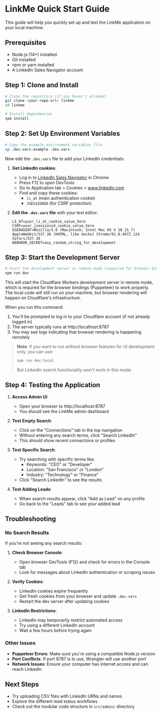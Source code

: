 # LinkMe Quick Start Guide

This guide will help you quickly set up and test the LinkMe application on your local machine.

## Prerequisites

- Node.js (14+) installed
- Git installed
- npm or yarn installed
- A LinkedIn Sales Navigator account

## Step 1: Clone and Install

```bash
# Clone the repository (if you haven't already)
git clone <your-repo-url> linkme
cd linkme

# Install dependencies
npm install
```

## Step 2: Set Up Environment Variables

```bash
# Copy the example environment variables file
cp .dev.vars.example .dev.vars
```

Now edit the `.dev.vars` file to add your LinkedIn credentials:

1. **Get LinkedIn cookies**:
   - Log in to [LinkedIn Sales Navigator](https://www.linkedin.com/sales/) in Chrome
   - Press F12 to open DevTools
   - Go to Application tab > Cookies > www.linkedin.com
   - Find and copy these cookies:
     - `li_at` (main authentication cookie)
     - `JSESSIONID` (for CSRF protection)

2. **Edit the `.dev.vars` file** with your text editor:
   ```
   LI_AT=your_li_at_cookie_value_here
   CSRF=your_jsessionid_cookie_value_here
   USERAGENT=Mozilla/5.0 (Macintosh; Intel Mac OS X 10_15_7) AppleWebKit/537.36 (KHTML, like Gecko) Chrome/91.0.4472.124 Safari/537.36
   WEBHOOK_SECRET=any_random_string_for_development
   ```

## Step 3: Start the Development Server

```bash
# Start the development server in remote mode (required for browser bindings)
npm run dev
```

This will start the Cloudflare Workers development server in remote mode, which is required for the browser bindings (Puppeteer) to work properly. The local code will still run on your machine, but browser rendering will happen on Cloudflare's infrastructure.

When you run this command:
1. You'll be prompted to log in to your Cloudflare account (if not already logged in)
2. The server typically runs at http://localhost:8787
3. You may see logs indicating that browser rendering is happening remotely

> **Note**: If you want to run without browser features for UI development only, you can use:
> ```bash
> npm run dev:local
> ```
> But LinkedIn search functionality won't work in this mode.

## Step 4: Testing the Application

1. **Access Admin UI**:
   - Open your browser to http://localhost:8787
   - You should see the LinkMe admin dashboard

2. **Test Empty Search**:
   - Click on the "Connections" tab in the top navigation
   - Without entering any search terms, click "Search LinkedIn"
   - This should show recent connections or profiles

3. **Test Specific Search**:
   - Try searching with specific terms like:
     - Keywords: "CEO" or "Developer"
     - Location: "San Francisco" or "London"
     - Industry: "Technology" or "Finance"
   - Click "Search LinkedIn" to see the results

4. **Test Adding Leads**:
   - When search results appear, click "Add as Lead" on any profile
   - Go back to the "Leads" tab to see your added lead

## Troubleshooting

### No Search Results

If you're not seeing any search results:

1. **Check Browser Console**:
   - Open browser DevTools (F12) and check for errors in the Console tab
   - Look for messages about LinkedIn authentication or scraping issues

2. **Verify Cookies**:
   - LinkedIn cookies expire frequently
   - Get fresh cookies from your browser and update `.dev.vars`
   - Restart the dev server after updating cookies

3. **LinkedIn Restrictions**:
   - LinkedIn may temporarily restrict automated access
   - Try using a different LinkedIn account
   - Wait a few hours before trying again

### Other Issues

- **Puppeteer Errors**: Make sure you're using a compatible Node.js version
- **Port Conflicts**: If port 8787 is in use, Wrangler will use another port
- **Network Issues**: Ensure your computer has internet access and can reach LinkedIn

## Next Steps

- Try uploading CSV files with LinkedIn URNs and names
- Explore the different lead status workflows
- Check out the modular code structure in `src/admin/` directory 